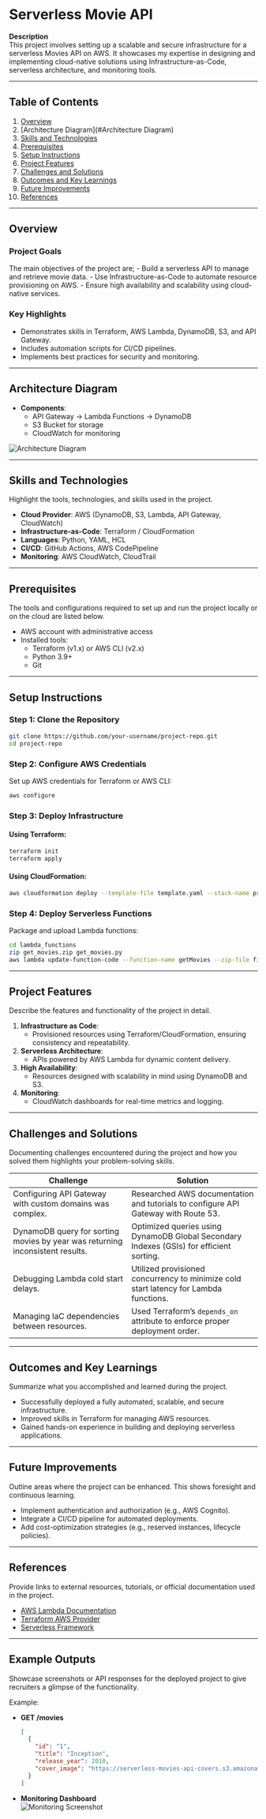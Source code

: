 # **Serverless Movie API**

**Description**  
This project involves setting up a scalable and secure infrastructure for a serverless Movies API on AWS. It showcases my expertise in designing and implementing cloud-native solutions using Infrastructure-as-Code, serverless architecture, and monitoring tools.

---

## **Table of Contents**

1. [Overview](#Overview)
2. [Architecture Diagram](#Architecture Diagram)
3. [Skills and Technologies]()
4. [Prerequisites]()
5. [Setup Instructions]()
6. [Project Features]()
7. [Challenges and Solutions]()
8. [Outcomes and Key Learnings]()
9. [Future Improvements]()
10. [References]()

---
## **Overview**

### **Project Goals**

The main objectives of the project are;
    - Build a serverless API to manage and retrieve movie data.
    - Use Infrastructure-as-Code to automate resource provisioning on AWS.
    - Ensure high availability and scalability using cloud-native services.

### **Key Highlights**

- Demonstrates skills in Terraform, AWS Lambda, DynamoDB, S3, and API Gateway.
- Includes automation scripts for CI/CD pipelines.
- Implements best practices for security and monitoring.

---

## **Architecture Diagram**

- **Components**:
    - API Gateway → Lambda Functions → DynamoDB
    - S3 Bucket for storage
    - CloudWatch for monitoring

![Architecture Diagram]()

---

## **Skills and Technologies**

Highlight the tools, technologies, and skills used in the project.

- **Cloud Provider**: AWS (DynamoDB, S3, Lambda, API Gateway, CloudWatch)
- **Infrastructure-as-Code**: Terraform / CloudFormation
- **Languages**: Python, YAML, HCL
- **CI/CD**: GitHub Actions, AWS CodePipeline
- **Monitoring**: AWS CloudWatch, CloudTrail

---
## **Prerequisites**

The tools and configurations required to set up and run the project locally or on the cloud are listed below.

- AWS account with administrative access
- Installed tools:
    - Terraform (v1.x) or AWS CLI (v2.x)
    - Python 3.9+
    - Git

---

## **Setup Instructions**

### **Step 1: Clone the Repository**

```bash
git clone https://github.com/your-username/project-repo.git
cd project-repo
```

### **Step 2: Configure AWS Credentials**

Set up AWS credentials for Terraform or AWS CLI:

```bash
aws configure
```

### **Step 3: Deploy Infrastructure**

#### **Using Terraform**:

```bash
terraform init
terraform apply
```

#### **Using CloudFormation**:

```bash
aws cloudformation deploy --template-file template.yaml --stack-name project-stack
```

### **Step 4: Deploy Serverless Functions**

Package and upload Lambda functions:

```bash
cd lambda_functions
zip get_movies.zip get_movies.py
aws lambda update-function-code --function-name getMovies --zip-file fileb://get_movies.zip
```

---

## **Project Features**

Describe the features and functionality of the project in detail.

1. **Infrastructure as Code**:
    - Provisioned resources using Terraform/CloudFormation, ensuring consistency and repeatability.
2. **Serverless Architecture**:
    - APIs powered by AWS Lambda for dynamic content delivery.
3. **High Availability**:
    - Resources designed with scalability in mind using DynamoDB and S3.
4. **Monitoring**:
    - CloudWatch dashboards for real-time metrics and logging.

---
## **Challenges and Solutions**

Documenting challenges encountered during the project and how you solved them highlights your problem-solving skills.

|**Challenge**|**Solution**|
|---|---|
|Configuring API Gateway with custom domains was complex.|Researched AWS documentation and tutorials to configure API Gateway with Route 53.|
|DynamoDB query for sorting movies by year was returning inconsistent results.|Optimized queries using DynamoDB Global Secondary Indexes (GSIs) for efficient sorting.|
|Debugging Lambda cold start delays.|Utilized provisioned concurrency to minimize cold start latency for Lambda functions.|
|Managing IaC dependencies between resources.|Used Terraform’s `depends_on` attribute to enforce proper deployment order.|

---
## **Outcomes and Key Learnings**

Summarize what you accomplished and learned during the project.

- Successfully deployed a fully automated, scalable, and secure infrastructure.
- Improved skills in Terraform for managing AWS resources.
- Gained hands-on experience in building and deploying serverless applications.

---

## **Future Improvements**

Outline areas where the project can be enhanced. This shows foresight and continuous learning.

- Implement authentication and authorization (e.g., AWS Cognito).
- Integrate a CI/CD pipeline for automated deployments.
- Add cost-optimization strategies (e.g., reserved instances, lifecycle policies).

---

## **References**

Provide links to external resources, tutorials, or official documentation used in the project.

- [AWS Lambda Documentation](https://docs.aws.amazon.com/lambda/latest/dg/welcome.html)
- [Terraform AWS Provider](https://registry.terraform.io/providers/hashicorp/aws/latest/docs)
- [Serverless Framework](https://www.serverless.com/)

---

## **Example Outputs**

Showcase screenshots or API responses for the deployed project to give recruiters a glimpse of the functionality.

Example:

- **GET /movies**
    
    ```json
    [
      {
        "id": "1",
        "title": "Inception",
        "release_year": 2010,
        "cover_image": "https://serverless-movies-api-covers.s3.amazonaws.com/inception.jpg"
      }
    ]
    ```
    
- **Monitoring Dashboard**  
    ![Monitoring Screenshot](https://chatgpt.com/c/link-to-your-dashboard-screenshot.png)
